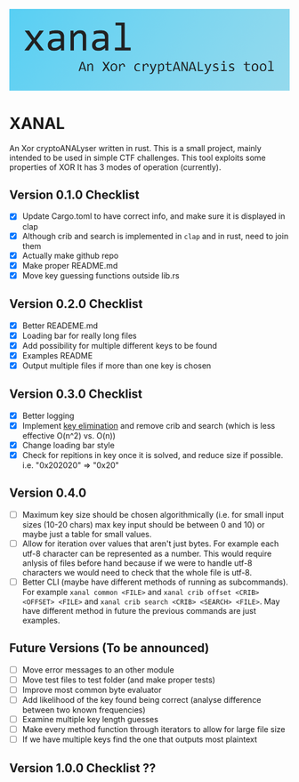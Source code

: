 ![xanal - an xor cryptoanalysis tool](img/banner.png)

# XANAL
An Xor cryptoANALyser written in rust. This is a small project, mainly intended to be used in simple CTF challenges. This tool exploits some properties of XOR  It has 3 modes of operation (currently). 

## Version 0.1.0 Checklist
- [x] Update Cargo.toml to have correct info, and make sure it is displayed in clap 
- [x] Although crib and search is implemented in `clap` and in rust, need to join them
- [x] Actually make github repo
- [x] Make proper README.md
- [x] Move key guessing functions outside lib.rs

## Version 0.2.0 Checklist
- [x] Better READEME.md
- [x] Loading bar for really long files
- [x] Add possibility for multiple different keys to be found
- [x] Examples README
- [x] Output multiple files if more than one key is chosen

## Version 0.3.0 Checklist
- [x] Better logging
- [x] Implement [key elimination](https://en.wikipedia.org/wiki/Vigen%C3%A8re_cipher#Key_elimination) and remove crib and search (which is less effective O(n^2) vs. O(n))
- [x] Change loading bar style
- [x] Check for repitions in key once it is solved, and reduce size if possible. i.e. "0x202020" => "0x20"

## Version 0.4.0
- [ ] Maximum key size should be chosen algorithmically (i.e. for small input sizes (10-20 chars) max key input should be between 0 and 10) or maybe just a table for small values.
- [ ] Allow for iteration over values that aren't just bytes. For example each utf-8 character can be represented as a number. This would require anlysis of files before hand because if we were to handle utf-8 characters we would need to check that the whole file is utf-8.
- [ ] Better CLI (maybe have different methods of running as subcommands). For example `xanal common <FILE>` and `xanal crib offset <CRIB> <OFFSET> <FILE>` and `xanal crib search <CRIB> <SEARCH> <FILE>`. May have different method in future the previous commands are just examples.

## Future Versions (To be announced)
- [ ] Move error messages to an other module
- [ ] Move test files to test folder (and make proper tests)
- [ ] Improve most common byte evaluator
- [ ] Add likelihood of the key found being correct (analyse difference between two known frequencies)
- [ ] Examine multiple key length guesses
- [ ] Make every method function through iterators to allow for large file size
- [ ] If we have multiple keys find the one that outputs most plaintext

## Version 1.0.0 Checklist ??
